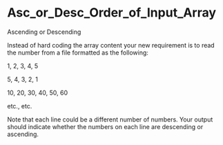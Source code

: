 # Asc_or_Desc_Order_of_Input_Array
Ascending or Descending

Instead of hard coding the array content your new requirement is to read the number from a file formatted as the following: 

1, 2, 3, 4, 5

5, 4, 3, 2, 1

10, 20, 30, 40, 50, 60

etc., etc.


Note that each line could be a different number of numbers.  Your output should indicate whether the numbers on each line are descending or ascending.
